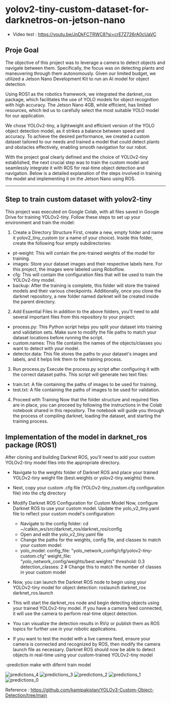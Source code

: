 # yolov2-tiny-custom-dataset-for-darknetros-on-jetson-nano

- Video test : https://youtu.be/JnDkFCTRWC8?si=crE7Z726rA0cUaVC

## Proje Goal

The objective of this project was to leverage a camera to detect objects and navigate between them. Specifically, the focus was on detecting plants and maneuvering through them autonomously. Given our limited budget, we utilized a Jetson Nano Development Kit to run an AI model for object detection.

Using ROS1 as the robotics framework, we integrated the darknet_ros package, which facilitates the use of YOLO models for object recognition with high accuracy. The Jetson Nano 4GB, while efficient, has limited resources, which led us to carefully select the most suitable YOLO model for our application.

We chose YOLOv2-tiny, a lightweight and efficient version of the YOLO object detection model, as it strikes a balance between speed and accuracy. To achieve the desired performance, we created a custom dataset tailored to our needs and trained a model that could detect plants and obstacles effectively, enabling smooth navigation for our robot.

With the project goal clearly defined and the choice of YOLOv2-tiny established, the next crucial step was to train the custom model and seamlessly integrate it with ROS for real-time object detection and navigation. Below is a detailed explanation of the steps involved in training the model and implementing it on the Jetson Nano using ROS.

*************************************************************************************************
## Step to train custom dataset with yolov2-tiny

This project was executed on Google Colab, with all files saved in Google Drive for training YOLOv2-tiny. Follow these steps to set up your environment and train the model:

1. Create a Directory Structure
First, create a new, empty folder and name it yolov2_tiny_custom (or a name of your choice). Inside this folder, create the following four empty subdirectories:

 - pt-weight: This will contain the pre-trained weights of the model for training.
 - images: Store your dataset images and their respective labels here. For this project, the images were labeled using Roboflow.
 - cfg: This will contain the configuration files that will be used to train the YOLOv2-tiny model.
 - backup: After the training is complete, this folder will store the trained models and their various checkpoints.
Additionally, once you clone the darknet repository, a new folder named darknet will be created inside the parent directory.

2. Add Essential Files
In addition to the above folders, you'll need to add several important files from this repository to your project:

 - process.py: This Python script helps you split your dataset into training and validation sets. Make sure to modify the file paths to match your dataset locations before running the script.
 - custom.names: This file contains the names of the objects/classes you want to detect with your model.
 - detector.data: This file stores the paths to your dataset's images and labels, and it helps link them to the training process.

3. Run process.py
Execute the process.py script after configuring it with the correct dataset paths. This script will generate two text files:

 - train.txt: A file containing the paths of images to be used for training.
 - test.txt: A file containing the paths of images to be used for validation.

4. Proceed with Training
Now that the folder structure and required files are in place, you can proceed by following the instructions in the Colab notebook shared in this repository. The notebook will guide you through the process of compiling darknet, loading the dataset, and starting the training process.

## Implementation of the model in darknet_ros package (ROS1)
After cloning and building Darknet ROS, you'll need to add your custom YOLOv2-tiny model files into the appropriate directory.
- Navigate to the weights folder of Darknet ROS and place your trained YOLOv2-tiny weight file (best.weights or yolov2-tiny.weights) there.
- Next, copy your custom .cfg file (YOLOv2-tiny_custom.cfg configuration file) into the cfg directory
- Modify Darknet ROS Configuration for Custom Model
  Now, configure Darknet ROS to use your custom model. Update the yolo_v2_tiny.yaml file to reflect your custom model's configuration:
   - Navigate to the config folder: cd ~/catkin_ws/src/darknet_ros/darknet_ros/config
   - Open and edit the yolo_v2_tiny.yaml file
   - Change the paths for the weights, config file, and classes to match your custom model:
   - yolo_model:
     config_file: "yolo_network_config/cfg/yolov2-tiny-custom.cfg"
     weight_file: "yolo_network_config/weights/best.weights"
     threshold: 0.3
     detection_classes: 2 # Change this to match the number of classes in your custom model
 - Now, you can launch the Darknet ROS node to begin using your YOLOv2-tiny model for object detection:
   roslaunch darknet_ros darknet_ros.launch

- This will start the darknet_ros node and begin detecting objects using your trained YOLOv2-tiny model. If you have a camera feed connected, it will use the camera to perform real-time   object detection.
- You can visualize the detection results in RViz or publish them as ROS topics for further use in your robotic applications.
- If you want to test the model with a live camera feed, ensure your camera is connected and recognized by ROS, then modify the camera launch file as necessary. Darknet ROS should now be  able to detect objects in real-time using your custom-trained YOLOv2-tiny model
  
 -prediction make with difernt train model
 
![predictions_4](https://github.com/user-attachments/assets/c390dfa5-8399-4fd7-bf4b-ba8fb610dfd2)
![predictions_3](https://github.com/user-attachments/assets/91d9623d-ee4c-4ce1-b80a-26a20380871a)
![predictions_2](https://github.com/user-attachments/assets/6d9e36ad-b28d-41cb-b5ba-ac78b1f80e48)
![predictions_1](https://github.com/user-attachments/assets/62306df2-1b55-4e93-8225-777c0317e754)
![predictions_0](https://github.com/user-attachments/assets/73242d7e-e686-4be2-a091-cafed466318e)

Reference : https://github.com/kamipakistan/YOLOv3-Custom-Object-Detection/tree/main
